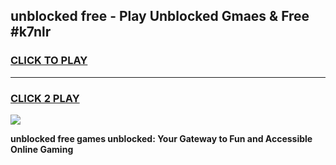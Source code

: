 
## unblocked free - Play Unblocked Gmaes & Free #k7nlr
<h3>
<a href="https://news.freeplayer.one?title=unblocked_free&ref=03M">CLICK TO PLAY</a></h3>
<hr>

<h3>
<a href="https://news.freeplayer.one?title=unblocked_free&ref=03M">CLICK 2 PLAY</a>
  
</h3>

<a href="https://news.freeplayer.one?title=unblocked_free&ref=03M"><img src="https://clearcache.store/games.png"></a>


**unblocked free games unblocked: Your Gateway to Fun and Accessible Online Gaming**
